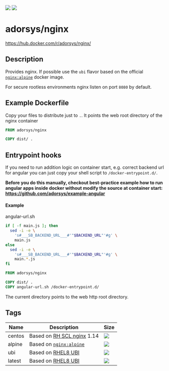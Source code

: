 [![](https://img.shields.io/docker/pulls/adorsys/nginx.svg?logo=docker)](https://hub.docker.com/r/adorsys/nginx/)
[![](https://img.shields.io/docker/stars/adorsys/nginx.svg?logo=docker)](https://hub.docker.com/r/adorsys/nginx/)

# adorsys/nginx

https://hub.docker.com/r/adorsys/nginx/

## Description

Provides nginx. If possible use the `ubi` flavor based on the official [`nginx:alpine`](https://hub.docker.com/_/nginx) docker image. 

For secure rootless environments nginx listen on port `8080` by default.

## Example Dockerfile

Copy your files to distribute just to `.`. It points the web root directory
of the nginx container

```dockerfile
FROM adorsys/nginx

COPY dist/ .
```

## Entrypoint hooks

If you need to run addition logic on container start, e.g. correct backend url for angular you can just copy your shell
script to `/docker-entrypoint.d/`.

**Before you do this manually, checkout best-practice example how to run angular apps inside docker without modify the source at
container start: https://github.com/adorsys/example-angular**

#### Example

angular-url.sh
```bash
if [ -f main.js ]; then
  sed -i -e \
    's#___SB_BACKEND_URL___#'"$BACKEND_URL"'#g' \
    main.js
else
  sed -i -e \
    's#___SB_BACKEND_URL___#'"$BACKEND_URL"'#g' \
    main.*.js
fi
```

```dockerfile
FROM adorsys/nginx

COPY dist/ .
COPY angular-url.sh /docker-entrypoint.d/
```

The current directory points to the web http root directory.


## Tags

| Name | Description | Size |
| ---- | ----------- | ---- |
| centos | Based on [RH SCL nginx](https://github.com/sclorg/nginx-container) 1.14 | ![](https://images.microbadger.com/badges/image/adorsys/nginx.svg) |
| alpine | Based on [`nginx:alpine`](https://hub.docker.com/_/nginx) | ![](https://images.microbadger.com/badges/image/adorsys/nginx:alpine.svg) |
| ubi | Based on [RHEL8 UBI](https://developers.redhat.com/blog/2019/05/31/working-with-red-hat-enterprise-linux-universal-base-images-ubi/) | ![](https://images.microbadger.com/badges/image/adorsys/nginx:ubi.svg) |
| latest | Based on [RHEL8 UBI](https://developers.redhat.com/blog/2019/05/31/working-with-red-hat-enterprise-linux-universal-base-images-ubi/) | ![](https://images.microbadger.com/badges/image/adorsys/nginx:ubi.svg) |
